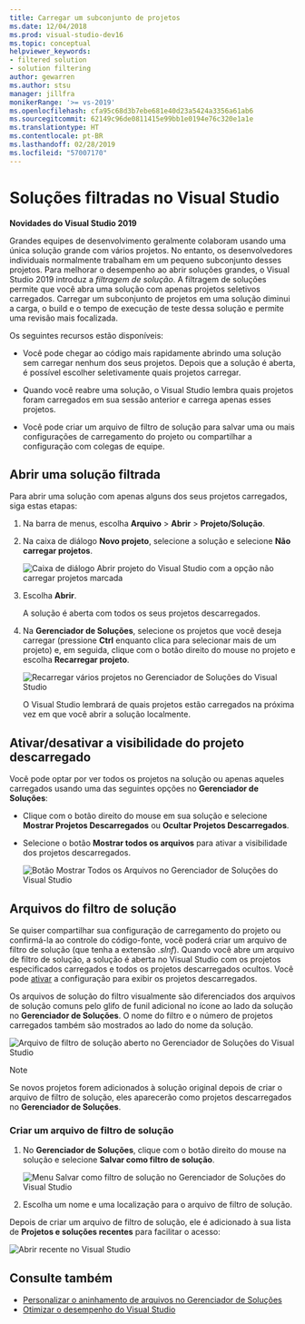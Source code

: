 ```yaml
---
title: Carregar um subconjunto de projetos
ms.date: 12/04/2018
ms.prod: visual-studio-dev16
ms.topic: conceptual
helpviewer_keywords:
- filtered solution
- solution filtering
author: gewarren
ms.author: stsu
manager: jillfra
monikerRange: '>= vs-2019'
ms.openlocfilehash: cfa95c68d3b7ebe681e40d23a5424a3356a61ab6
ms.sourcegitcommit: 62149c96de0811415e99bb1e0194e76c320e1a1e
ms.translationtype: HT
ms.contentlocale: pt-BR
ms.lasthandoff: 02/28/2019
ms.locfileid: "57007170"
---
```

# <a name="filtered-solutions-in-visual-studio"></a>Soluções filtradas no Visual Studio

**Novidades do Visual Studio 2019**

Grandes equipes de desenvolvimento geralmente colaboram usando uma única solução grande com vários projetos. No entanto, os desenvolvedores individuais normalmente trabalham em um pequeno subconjunto desses projetos. Para melhorar o desempenho ao abrir soluções grandes, o Visual Studio 2019 introduz a *filtragem de solução*. A filtragem de soluções permite que você abra uma solução com apenas projetos seletivos carregados. Carregar um subconjunto de projetos em uma solução diminui a carga, o build e o tempo de execução de teste dessa solução e permite uma revisão mais focalizada.

Os seguintes recursos estão disponíveis:

- Você pode chegar ao código mais rapidamente abrindo uma solução sem carregar nenhum dos seus projetos. Depois que a solução é aberta, é possível escolher seletivamente quais projetos carregar.

- Quando você reabre uma solução, o Visual Studio lembra quais projetos foram carregados em sua sessão anterior e carrega apenas esses projetos.

- Você pode criar um arquivo de filtro de solução para salvar uma ou mais configurações de carregamento do projeto ou compartilhar a configuração com colegas de equipe.

## <a name="open-a-filtered-solution"></a>Abrir uma solução filtrada

Para abrir uma solução com apenas alguns dos seus projetos carregados, siga estas etapas:

1. Na barra de menus, escolha **Arquivo** > **Abrir** > **Projeto/Solução**.

2. Na caixa de diálogo **Novo projeto**, selecione a solução e selecione **Não carregar projetos**.

   ![Caixa de diálogo Abrir projeto do Visual Studio com a opção não carregar projetos marcada](media/filtered-solutions/do-not-load-projects.png)

3. Escolha **Abrir**.

   A solução é aberta com todos os seus projetos descarregados.

4. Na **Gerenciador de Soluções**, selecione os projetos que você deseja carregar (pressione **Ctrl** enquanto clica para selecionar mais de um projeto) e, em seguida, clique com o botão direito do mouse no projeto e escolha **Recarregar projeto**.

   ![Recarregar vários projetos no Gerenciador de Soluções do Visual Studio](media/filtered-solutions/reload-project.png)

   O Visual Studio lembrará de quais projetos estão carregados na próxima vez em que você abrir a solução localmente.

## <a name="toggle-unloaded-project-visibility"></a>Ativar/desativar a visibilidade do projeto descarregado

Você pode optar por ver todos os projetos na solução ou apenas aqueles carregados usando uma das seguintes opções no **Gerenciador de Soluções**:

- Clique com o botão direito do mouse em sua solução e selecione **Mostrar Projetos Descarregados** ou **Ocultar Projetos Descarregados**.

- Selecione o botão **Mostrar todos os arquivos** para ativar a visibilidade dos projetos descarregados.

   ![Botão Mostrar Todos os Arquivos no Gerenciador de Soluções do Visual Studio](media/filtered-solutions/show-all-files.PNG)

## <a name="solution-filter-files"></a>Arquivos do filtro de solução

Se quiser compartilhar sua configuração de carregamento do projeto ou confirmá-la ao controle do código-fonte, você poderá criar um arquivo de filtro de solução (que tenha a extensão *.slnf*). Quando você abre um arquivo de filtro de solução, a solução é aberta no Visual Studio com os projetos especificados carregados e todos os projetos descarregados ocultos. Você pode [ativar](#toggle-unloaded-project-visibility) a configuração para exibir os projetos descarregados.

Os arquivos de solução do filtro visualmente são diferenciados dos arquivos de solução comuns pelo glifo de funil adicional no ícone ao lado da solução no **Gerenciador de Soluções**. O nome do filtro e o número de projetos carregados também são mostrados ao lado do nome da solução.

![Arquivo de filtro de solução aberto no Gerenciador de Soluções do Visual Studio](media/filtered-solutions/solution-filter.PNG)

> [!NOTE]
> Se novos projetos forem adicionados à solução original depois de criar o arquivo de filtro de solução, eles aparecerão como projetos descarregados no **Gerenciador de Soluções**.

### <a name="create-a-solution-filter-file"></a>Criar um arquivo de filtro de solução

1. No **Gerenciador de Soluções**, clique com o botão direito do mouse na solução e selecione **Salvar como filtro de solução**.

   ![Menu Salvar como filtro de solução no Gerenciador de Soluções do Visual Studio](media/filtered-solutions/save-as-solution-filter.png)

2. Escolha um nome e uma localização para o arquivo de filtro de solução.

Depois de criar um arquivo de filtro de solução, ele é adicionado à sua lista de **Projetos e soluções recentes** para facilitar o acesso:

![Abrir recente no Visual Studio](media/filtered-solutions/open-recent.png)

## <a name="see-also"></a>Consulte também

- [Personalizar o aninhamento de arquivos no Gerenciador de Soluções](file-nesting-solution-explorer.md)
- [Otimizar o desempenho do Visual Studio](optimize-visual-studio-performance.md)